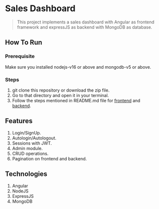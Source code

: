 # Sales Dashboard
> This project implements a sales dashboard with Angular as frontend framework and expressJS as backend with MongoDB as database.

## How To Run

### Prerequisite
Make sure you installed nodejs-v16 or above and mongodb-v5 or above.

### Steps
1. git clone this repository or download the zip file.
2. Go to that directory and open it in your terminal.
3. Follow the steps mentioned in README.md file for [frontend](https://github.com/abhisarshukla/sales-dashboard/blob/main/frontend/README.md) and [backend](https://github.com/abhisarshukla/sales-dashboard/blob/main/backend/README.md).

## Features
1. Login/SignUp.
2. Autologin/Autologout.
3. Sessions with JWT.
4. Admin module.
5. CRUD operations.
6. Pagination on frontend and backend.

## Technologies
1. Angular
2. NodeJS
3. ExpressJS
4. MongoDB
